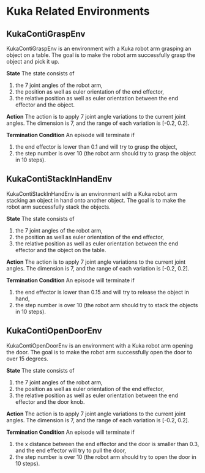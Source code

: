 # Kuka Related Environments

## KukaContiGraspEnv
KukaContiGraspEnv is an environment with a Kuka robot arm grasping an object on a table. The goal is to make the robot arm successfully grasp the object and pick it up.

**State**
The state consists of 
1. the 7 joint angles of the robot arm,
2. the position as well as euler orientation of the end effector,
3. the relative position as well as euler orientation between the end effector and the object.

**Action**
The action is to apply 7 joint angle variations to the current joint angles. The dimension is 7, and the range of each variation is [-0.2, 0.2].

**Termination Condition**
An episode will terminate if
1. the end effector is lower than 0.1 and will try to grasp the object, 
2. the step number is over 10 (the robot arm should try to grasp the object in 10 steps).

## KukaContiStackInHandEnv
KukaContiStackInHandEnv is an environment with a Kuka robot arm stacking an object in hand onto another object. The goal is to make the robot arm successfully stack the objects.

**State**
The state consists of 
1. the 7 joint angles of the robot arm,
2. the position as well as euler orientation of the end effector,
3. the relative position as well as euler orientation between the end effector and the object on the table.

**Action**
The action is to apply 7 joint angle variations to the current joint angles. The dimension is 7, and the range of each variation is [-0.2, 0.2].

**Termination Condition**
An episode will terminate if
1. the end effector is lower than 0.15 and will try to release the object in hand, 
2. the step number is over 10 (the robot arm should try to stack the objects in 10 steps).

## KukaContiOpenDoorEnv
KukaContiOpenDoorEnv is an environment with a Kuka robot arm opening the door. The goal is to make the robot arm successfully open the door to over 15 degrees.

**State**
The state consists of 
1. the 7 joint angles of the robot arm,
2. the position as well as euler orientation of the end effector,
3. the relative position as well as euler orientation between the end effector and the door knob.

**Action**
The action is to apply 7 joint angle variations to the current joint angles. The dimension is 7, and the range of each variation is [-0.2, 0.2].

**Termination Condition**
An episode will terminate if
1. the x distance between the end effector and the door is smaller than 0.3, and the end effector will try to pull the door, 
2. the step number is over 10 (the robot arm should try to open the door in 10 steps).

